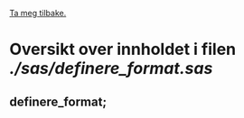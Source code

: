 [Ta meg tilbake.](./)

# Oversikt over innholdet i filen *./sas/definere_format.sas*


## definere_format;

